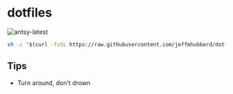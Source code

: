 # dotfiles 

![antsy-latest](https://i.imgur.com/6FU52mX.png)  

```sh
sh -c "$(curl -fsSL https://raw.githubusercontent.com/jeffmhubbard/dotfiles/master/.bin/deploy.sh)"
```

## Tips
* Turn around, don't drown

